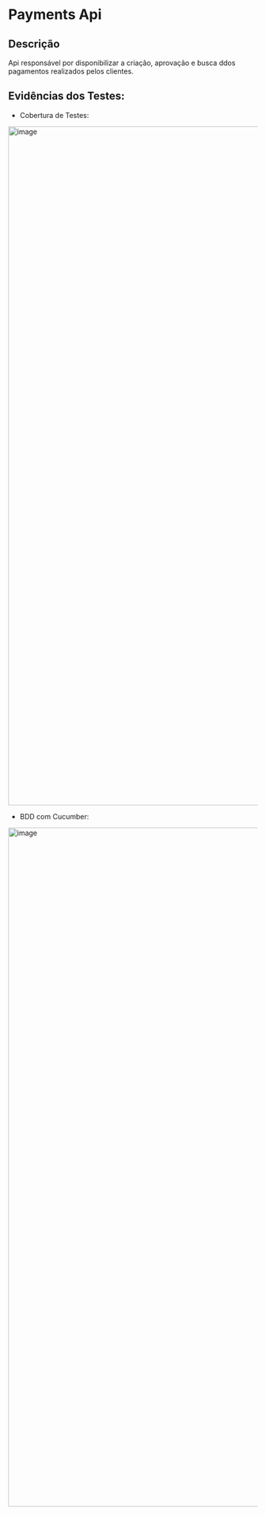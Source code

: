 # Payments Api

## Descrição
Api responsável por disponibilizar a criação, aprovação e busca ddos pagamentos realizados pelos clientes.

## Evidências dos Testes:

- Cobertura de Testes:
<img width="1371" alt="image" src="https://github.com/AlexJFerreira/techchallenge-payment/assets/14243378/f223747f-e3e6-4b9a-b6ea-9c17bdbba4af">

- BDD com Cucumber:
<img width="1371" alt="image" src="https://github.com/AlexJFerreira/techchallenge-payment/assets/14243378/497910a5-2ead-47f3-8dbf-4603757667d3">

